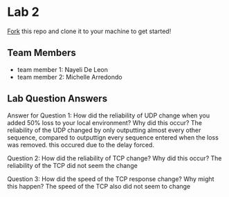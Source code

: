 # Lab 2
[Fork](https://docs.github.com/en/get-started/quickstart/fork-a-repo) this repo and clone it to your machine to get started!

## Team Members
- team member 1: Nayeli De Leon
- team member 2: Michelle Arredondo

## Lab Question Answers

Answer for Question 1: How did the reliability of UDP change when you added 50% loss to your local environment? Why did this occur?
	The reliability of the UDP changed by only outputting almost every other
	sequence, compared to outputtign every sequence entered when the loss was removed.
	this occured due to the delay forced.
	
	
Question 2: How did the reliability of TCP change? Why did this occur?
	The reliability of the TCP did not seem the change 


Question 3: How did the speed of the TCP response change? Why might this happen?
	The speed of the TCP also did not seem to change
